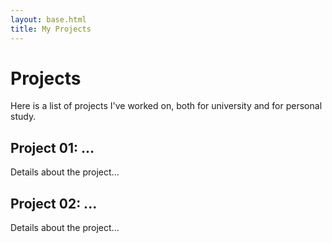 ```yaml
---
layout: base.html
title: My Projects
---
```


# Projects

Here is a list of projects I've worked on, both for university and for personal study.

## Project 01: ...

Details about the project...

## Project 02: ...

Details about the project...